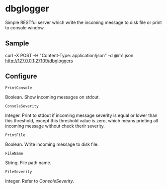 # dbglogger

Simple RESTful server which write the incoming message to disk file or print to console window.

## Sample

curl -X POST -H "Content-Type: application/json" -d @m1.json http://127.0.0.1:27109/dbgloggers

## Configure

`PrintConsole`

Boolean. Show incoming messages on stdout.

`ConsoleSeverity`

Integer. Print to stdout if incoming message severity is equal or lower than this threshold, except this threshold value is zero, which means printing all incoming message without check therir severity.

`PrintFile`

Boolean. Write incoming message to disk file.

`FileName`

String. File path name.

`FileSeverity`

Integer. Refer to _ConsoleSeverity_.
